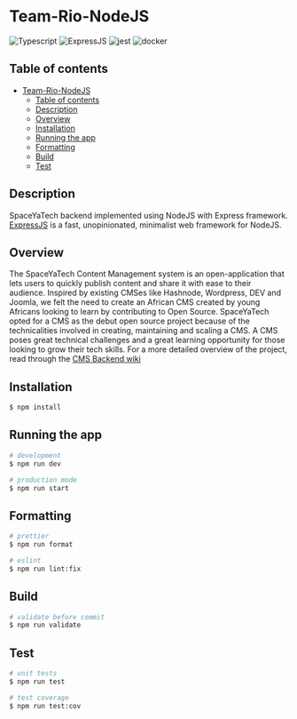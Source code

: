 # Team-Rio-NodeJS

![Typescript](https://img.shields.io/badge/Typescript-3178C6?style=for-the-badge&logo=typescript&logoColor=white)
![ExpressJS](https://img.shields.io/badge/Express-000000?style=for-the-badge&logo=express&logoColor=white)
![jest](https://img.shields.io/badge/Jest-C21325?style=for-the-badge&logo=jest&logoColor=white)
![docker](https://img.shields.io/badge/Docker-2496ED?style=for-the-badge&logo=docker&logoColor=white)

## Table of contents

- [Team-Rio-NodeJS](#team-rio-nodejs)
  - [Table of contents](#table-of-contents)
  - [Description](#description)
  - [Overview](#overview)
  - [Installation](#installation)
  - [Running the app](#running-the-app)
  - [Formatting](#formatting)
  - [Build](#build)
  - [Test](#test)

## Description

SpaceYaTech backend implemented using NodeJS with Express framework. [ExpressJS](https://expressjs.com/) is a fast, unopinionated, minimalist web framework for NodeJS.

## Overview

The SpaceYaTech Content Management system is an open-application that lets users to quickly publish content and share it with ease to their audience. Inspired by existing CMSes like Hashnode, Wordpress, DEV and Joomla, we felt the need to create an African CMS created by young Africans looking to learn by contributing to Open Source. SpaceYaTech opted for a CMS as the debut open source project because of the technicalities involved in creating, maintaining and scaling a CMS. A CMS poses great technical challenges and a great learning opportunity for those looking to grow their tech skills. For a more detailed overview of the project, read through the [CMS Backend wiki](https://github.com/SpaceyaTech/CMS-Backend-Repository/wiki/Technical-Description-Of-Product)

## Installation

```bash
$ npm install
```

## Running the app

```bash
# development
$ npm run dev

# production mode
$ npm run start
```

## Formatting

```bash
# prettier
$ npm run format

# eslint
$ npm run lint:fix
```

## Build

```bash
# validate before commit
$ npm run validate
```

## Test

```bash
# unit tests
$ npm run test

# test coverage
$ npm run test:cov
```
